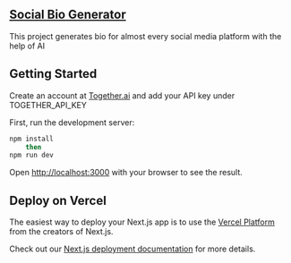 ## [Social Bio Generator](https://socialbioai.vercel.app)

This project generates bio for almost every social media platform with the help of AI

## Getting Started

Create an account at [Together.ai](https://together.ai) and add your API key under TOGETHER_API_KEY

First, run the development server:

```bash
npm install
    then
npm run dev
```

Open [http://localhost:3000](http://localhost:3000) with your browser to see the result.

## Deploy on Vercel

The easiest way to deploy your Next.js app is to use the [Vercel Platform](https://vercel.com/new?utm_medium=default-template&filter=next.js&utm_source=create-next-app&utm_campaign=create-next-app-readme) from the creators of Next.js.

Check out our [Next.js deployment documentation](https://nextjs.org/docs/app/building-your-application/deploying) for more details.
